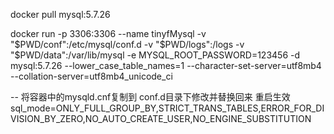 
docker pull mysql:5.7.26


docker run -p 3306:3306 --name tinyfMysql -v "$PWD/conf":/etc/mysql/conf.d 
  -v "$PWD/logs":/logs -v "$PWD/data":/var/lib/mysql 
  -e MYSQL_ROOT_PASSWORD=123456 -d mysql:5.7.26 
  --lower_case_table_names=1 --character-set-server=utf8mb4 --collation-server=utf8mb4_unicode_ci
  
-- 将容器中的mysqld.cnf复制到 conf.d目录下修改并替换回来 重启生效
sql_mode=ONLY_FULL_GROUP_BY,STRICT_TRANS_TABLES,ERROR_FOR_DIVISION_BY_ZERO,NO_AUTO_CREATE_USER,NO_ENGINE_SUBSTITUTION